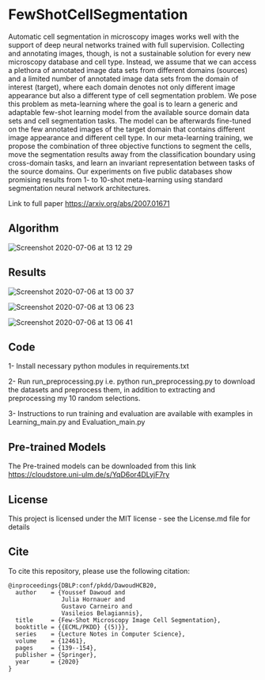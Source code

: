 # FewShotCellSegmentation

Automatic cell segmentation in microscopy images works well with the support of deep neural networks trained with full supervision. Collecting and annotating images, though, is not a sustainable solution for every new microscopy database and cell type. Instead, we assume that we can access a plethora of annotated image data sets from different domains (sources) and a limited number of annotated image data sets from the domain of interest (target), where each domain denotes not only different image appearance but also a different type of cell segmentation problem. We pose this problem as meta-learning where the goal is to learn a generic and adaptable few-shot learning model from the available source domain data sets and cell segmentation tasks. The model can be afterwards fine-tuned on the few annotated images of the target domain that contains different image appearance and different cell type. In our meta-learning training, we propose the combination of three objective functions to segment the cells, move the segmentation results away from the classification boundary using cross-domain tasks, and learn an invariant representation between tasks of the source domains. Our experiments on five public databases show promising results from 1- to 10-shot meta-learning using standard segmentation neural network architectures.

Link to full paper https://arxiv.org/abs/2007.01671
## Algorithm

![Screenshot 2020-07-06 at 13 12 29](https://user-images.githubusercontent.com/57146761/86587695-676fe580-bf8a-11ea-92c8-b11ff30dd519.png)


## Results
![Screenshot 2020-07-06 at 13 00 37](https://user-images.githubusercontent.com/57146761/86587341-b0736a00-bf89-11ea-802e-abb537784daa.png)

![Screenshot 2020-07-06 at 13 06 23](https://user-images.githubusercontent.com/57146761/86587480-f4ff0580-bf89-11ea-99bb-ef4c5628b8cf.png)

![Screenshot 2020-07-06 at 13 06 41](https://user-images.githubusercontent.com/57146761/86587456-ea447080-bf89-11ea-807d-8b1591d10003.png)
## Code
1- Install necessary python modules in requirements.txt

2- Run run_preprocessing.py i.e. python run_preprocessing.py to download the datasets and preprocess them, in addition to extracting and preprocessing my 10 random selections.

3- Instructions to run training and evaluation are available with examples in Learning_main.py and Evaluation_main.py

## Pre-trained Models
The Pre-trained models can be downloaded from this link https://cloudstore.uni-ulm.de/s/YqD6or4DLyjF7ry 

## License
This project is licensed under the MIT license - see the License.md file for details

## Cite
To cite this repository, please use the following citation:


```
@inproceedings{DBLP:conf/pkdd/DawoudHCB20,
  author    = {Youssef Dawoud and
               Julia Hornauer and
               Gustavo Carneiro and
               Vasileios Belagiannis},
  title     = {Few-Shot Microscopy Image Cell Segmentation},
  booktitle = {{ECML/PKDD} {(5)}},
  series    = {Lecture Notes in Computer Science},
  volume    = {12461},
  pages     = {139--154},
  publisher = {Springer},
  year      = {2020}
} 
```
